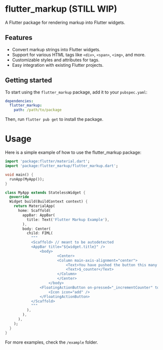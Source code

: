 # flutter_markup (STILL WIP)

A Flutter package for rendering markup into Flutter widgets.

## Features

- Convert markup strings into Flutter widgets.
- Support for various HTML tags like `<div>`, `<span>`, `<img>`, and more.
- Customizable styles and attributes for tags.
- Easy integration with existing Flutter projects.

## Getting started

To start using the `flutter_markup` package, add it to your `pubspec.yaml`:

```yaml
dependencies:
  flutter_markup:
    path: /path/to/package
```
Then, run `flutter pub get` to install the package.

# Usage
Here is a simple example of how to use the flutter_markup package:
```dart
import 'package:flutter/material.dart';
import 'package:flutter_markup/flutter_markup.dart';

void main() {
  runApp(MyApp());
}

class MyApp extends StatelessWidget {
  @override
  Widget build(BuildContext context) {
    return MaterialApp(
      home: Scaffold(
        appBar: AppBar(
          title: Text('Flutter Markup Example'),
        ),
        body: Center(
          child: FIML(
            """
            <Scaffold> // meant to be autodetected
            <AppBar title="${widget.title}" />
                <body>
                        <Center>
                        <Column main-axis-alignment="center">
                            <Text>You have pushed the button this many times:</Text>
                            <Text>$_counter</Text>
                        </Column>
                        </Center>
                    </body>
                <FloatingActionButton on-pressed="_incrementCounter" tooltip="Increment">
                    <Icon icon="add" />
                </FloatingActionButton>
            </Scaffold>
            """
          ),
        ),
      ),
    );
  }
}
```

For more examples, check the `/example` folder.

